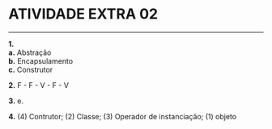 # ATIVIDADE EXTRA 02
---
**1.** <br>
  **a.** Abstração <br>
  **b.** Encapsulamento <br>
  **c.** Construtor <br>

**2.** F - F - V - F - V <br>

**3.** e.

**4.** (4) Contrutor; (2) Classe; (3) Operador de instanciação; (1) objeto <br>
